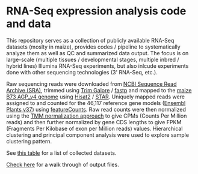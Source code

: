# RNA-Seq expression analysis code and data

This repository serves as a collection of publicly available RNA-Seq datasets (moslty in maize), provides codes / pipeline to systematically analyze them as well as QC and summarized data output. The focus is on large-scale (multiple tissues / developmental stages, multiple inbred / hybrid lines) Illumina RNA-Seq experiments, but also inlcude experiments done with other sequencing technologies (3' RNA-Seq, etc.).

Raw sequencing reads were downloaded from [NCBI Sequence Read Archive (SRA)](https://www.ncbi.nlm.nih.gov/sra), trimmed using [Trim Galore](https://www.bioinformatics.babraham.ac.uk/projects/trim_galore/) / [fastp](https://github.com/OpenGene/fastp) and mapped to the [maize B73 AGP_v4 genome](http://plants.ensembl.org/Zea_mays/Info/Index) using [Hisat2](https://ccb.jhu.edu/software/hisat2/index.shtml) / [STAR](https://github.com/alexdobin/STAR).  Uniquely mapped reads were assigned to and counted for the 46,117 reference gene models ([Ensembl Plants v37](http://plants.ensembl.org/Zea_mays/Info/Index)) using [featureCounts](http://bioinf.wehi.edu.au/featureCounts/).  Raw read counts were then normalized using the [TMM normalization approach](https://bioconductor.org/packages/release/bioc/html/edgeR.html) to give CPMs (Counts Per Million reads) and then further normalized by gene CDS lengths to give FPKM (Fragments Per Kilobase of exon per Million reads) values.  Hierarchical clustering and principal component analysis were used to explore sample clustering pattern.

See [this table](/data/studies.tsv) for a list of collected datasets.

[Check here](output.md) for a walk through of output files.